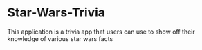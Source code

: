 # Star-Wars-Trivia
This application is a trivia app that users can use to show off their knowledge of various star wars facts
